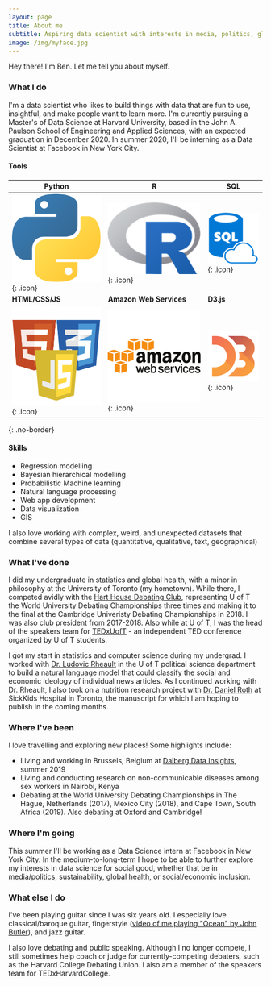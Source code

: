 ```yaml
---
layout: page
title: About me
subtitle: Aspiring data scientist with interests in media, politics, global health, and sustainability.
image: /img/myface.jpg
---
```


Hey there! I'm Ben. Let me tell you about myself.

### What I do

I'm a data scientist who likes to build things with data that are fun to use, insightful, and make people want to learn more. I'm currently pursuing a Master's of Data Science at Harvard University, based in the John A. Paulson School of Engineering and Applied Sciences, with an expected graduation in December 2020. In summer 2020, I'll be interning as a Data Scientist at Facebook in New York City.

#### Tools

| **Python** | **R** | **SQL** |
|-------------------------------------------------------------------|-------------------------------------------|----------------------------------------------|
| ![Python](/img/about/python.png "Python"){: .icon} | ![R](/img/about/r.png "R"){: .icon} | ![SQL](/img/about/sql.png "SQL"){: .icon} |
| **HTML/CSS/JS** | **Amazon Web Services** | **D3.js** |
| ![HTML/CSS/JS](/img/about/html_css_js.png "HTML/CSS/JS"){: .icon} | ![AWS](/img/about/aws.png "AWS"){: .icon} | ![D3.js](/img/about/d3.png "D3.js"){: .icon} |
{: .no-border}

<!-- ![Python](/img/about/python.png "Python"){: .icon} Python

![D3.js](/img/about/d3.png "D3.js"){: .icon} D3.js

![SQL](/img/about/sql.jpg "SQL"){: .icon} SQL

![HTML/CSS/JS](/img/about/html_css_js.png "HTML/CSS/JS"){: .icon} HTML/CSS/JS

![AWS](/img/about/aws.png "AWS"){: .icon} AWS

![R](/img/about/r.png "R"){: .icon} R -->

#### Skills

* Regression modelling
* Bayesian hierarchical modelling
* Probabilistic Machine learning
* Natural language processing
* Web app development
* Data visualization
* GIS

I also love working with complex, weird, and unexpected datasets that combine several types of data (quantitative, qualitative, text, geographical)

### What I've done

I did my undergraduate in statistics and global health, with a minor in philosophy at the University of Toronto (my hometown). While there, I competed avidly with the [Hart House Debating Club](http://www.harthousedebate.com/), representing U of T the World University Debating Championships three times and making it to the final at the Cambridge Univeristy Debating Championships in 2018. I was also club president from 2017-2018. Also while at U of T, I was the head of the speakers team for [TEDxUofT](https://tedxuoft.com) - an independent TED conference organized by U of T students.

I got my start in statistics and computer science during my undergrad. I worked with [Dr. Ludovic Rheault](https://ludovicrheault.weebly.com/) in the U of T political science department to build a natural language model that could classify the social and economic ideology of individual news articles. As I continued working with Dr. Rheault, I also took on a nutrition research project with [Dr. Daniel Roth](https://www.sickkids.ca/AboutSickKids/Directory/People/R/Dr.%20Daniel%20Roth%20Staff%20Profile.html) at SickKids Hospital in Toronto, the manuscript for which I am hoping to publish in the coming months.

### Where I've been

I love travelling and exploring new places! Some highlights include:

* Living and working in Brussels, Belgium at [Dalberg Data Insights](https://www.dalberg.com/what-we-do/dalberg-data-insights), summer 2019
* Living and conducting research on non-communicable diseases among sex workers in Nairobi, Kenya
* Debating at the World University Debating Championships in The Hague, Netherlands (2017), Mexico City (2018), and Cape Town, South Africa (2019). Also debating at Oxford and Cambridge!

### Where I'm going

This summer I'll be working as a Data Science intern at Facebook in New York City. In the medium-to-long-term I hope to be able to further explore my interests in data science for social good, whether that be in media/politics, sustainability, global health, or social/economic inclusion.

### What else I do

I've been playing guitar since I was six years old. I especially love classical/baroque guitar, fingerstyle ([video of me playing "Ocean" by John Butler](https://www.youtube.com/watch?v=VdiyNG6PGyA)), and jazz guitar.

I also love debating and public speaking. Although I no longer compete, I still sometimes help coach or judge for currently-competing debaters, such as the Harvard College Debating Union. I also am a member of the speakers team for TEDxHarvardCollege.
